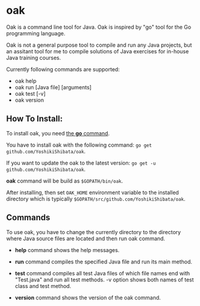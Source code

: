 # oak
Oak is a command line tool for Java. Oak is inspired by "go" tool for the Go programming language.

Oak is not a general purpose tool to compile and run any Java projects, but an assitant tool for me to compile solutions of Java exercises for in-house Java training courses.

Currently following commands are supported:

* oak help 
* oak run [Java file] [arguments]
* oak test [-v]
* oak version

##  **How To Install:**

To install oak, you need [the **go** command](https://golang.org/). 

You have to install oak with the following command:
`go get github.com/YoshikiShibata/oak`. 

If you want to update the oak to the latest version:
`go get -u github.com/YoshikiShibata/oak`.

**oak** command will be build as `$GOPATH/bin/oak`.

After installing, then set `OAK_HOME` environment variable to the installed directory which is typically `$GOPATH/src/github.com/YoshikiShibata/oak`.

## **Commands**

To use oak, you have to change the currently directory to the directory where Java source files are located and then run oak command.

* **help** command shows the help messages.

* **run** command compiles the specified Java file and run its main method. 

* **test** command compiles all test Java files of which file names end with "Test.java" and run all test methods.
-v option shows both names of test class and test method. 

* **version** command shows the version of the oak command.
